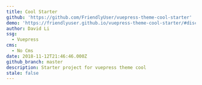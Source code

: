 ```yaml
---
title: Cool Starter
github: 'https://github.com/FriendlyUser/vuepress-theme-cool-starter'
demo: 'https://friendlyuser.github.io/vuepress-theme-cool-starter/#disclaimer'
author: David Li
ssg:
  - Vuepress
cms:
  - No Cms
date: 2018-11-12T21:46:46.000Z
github_branch: master
description: Starter project for vuepress theme cool
stale: false
---
```

